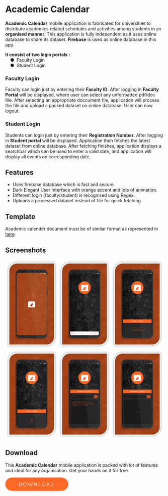 # Academic Calendar
**Academic Calendar** mobile application is fabricated for universities to distribute academics related schedules and activities among students in an **organised manner**. This application is fully independent as it uses online database to share its dataset. **Firebase** is used as online database in this app.

**It consist of two login portals :**  
    ●  Faculty Login  
    ●  Student Login

### Faculty Login
Faculty can login just by entering their **Faculty ID**. After logging in **Faculty Portal** will be displayed, where user can select any unformatted pdf/doc file. After selecting an appropriate doccument file, application will process the file and upload a packed dataset on online database. User can now logout.  

### Student Login
Students can login just by entering their **Registration Number**. After logging in **Student portal** will be displayed. Application then fetches the latest dataset from online database. After fetching finishes, application displays a searchbar which can be used to enter a valid date, and application will display all events on corresponding date.  

## Features
- Uses firebase database which is fast and secure.
- Dark Elegant User Interface with orange accent and lots of animation.
-	Different login (faculty/student) is recognised using Regex.
- Uploads a processed dataset instead of file for quick fetching.

## Template
Academic calender document must be of similar format as represented in [here](calendar.pdf?raw=true)

## Screenshots
<img src="screenshots/s.png" width="33.3333%"><img src="screenshots/h.png" width="33.3333%"><img src="screenshots/a.png" width="33.3333%"><img src="screenshots/a_u.png" width="33.3333%"><img src="screenshots/s_r.png" width="33.3333%"><img src="screenshots/s_nr.png" width="33.3333%">

## Download  
This **Academic Calendar** mobile application is packed with lot of features and ideal for any organisation. Get your hands on it for free.  

[<img src="screenshots/download_button.png" width="200">](academic_calendar.apk?raw=true)

